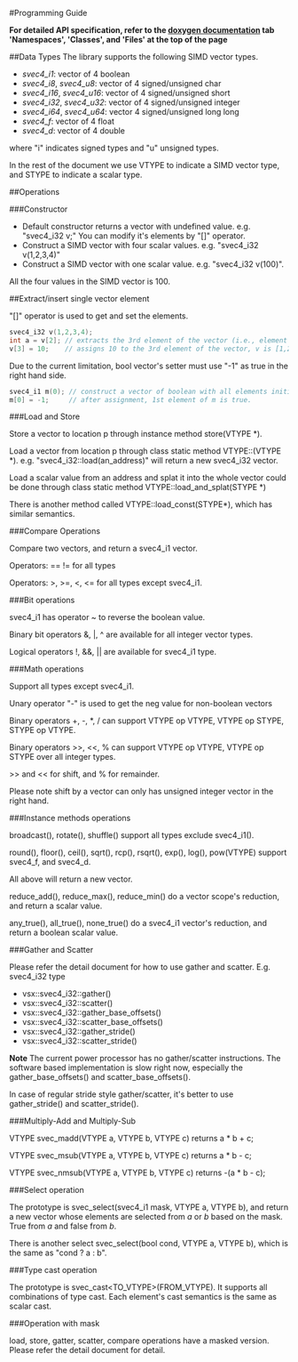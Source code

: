 #Programming Guide
 
<b>For detailed API specification, refer to the [doxygen documentation](http://pengwuibm.github.io/generic_simd/index.html) 
tab 'Namespaces', 'Classes', and 'Files' at the top of the page</b>

##Data Types
The library supports the following SIMD vector types. 

- *svec4_i1*: vector of 4 boolean 
- *svec4_i8*, *svec4_u8*: vector of 4 signed/unsigned char 
- *svec4_i16*, *svec4_u16*: vector of 4 signed/unsigned short 
- *svec4_i32*, *svec4_u32*: vector of 4 signed/unsigned integer 
- *svec4_i64*, *svec4_u64*: vector 4 signed/unsigned long long 
- *svec4_f*: vector of 4 float 
- *svec4_d*: vector of 4 double 

where "i" indicates signed types and "u" unsigned types. 

In the rest of the document we use VTYPE to indicate a SIMD vector type, and STYPE to indicate a scalar type.

##Operations

###Constructor

- Default constructor returns a vector with undefined value. e.g. "svec4_i32 v;" 
  You can modify it's elements by "[]" operator. 
- Construct a SIMD vector with four scalar values. e.g. "svec4_i32 v(1,2,3,4)" 
- Construct a SIMD vector with one scalar value. e.g. "svec4_i32 v(100)". 

All the four values in the SIMD vector is 100. 


##Extract/insert single vector element

"[]" operator is used to get and set the elements.
```c++
svec4_i32 v(1,2,3,4);
int a = v[2]; // extracts the 3rd element of the vector (i.e., element index starts from 0), a is 3 now
v[3] = 10;    // assigns 10 to the 3rd element of the vector, v is [1,2,3,10] now
```

Due to the current limitation, bool vector's setter must use "-1" as true in the right hand side.
```c++
svec4_i1 m(0); // construct a vector of boolean with all elements initialized to false
m[0] = -1;     // after assignment, 1st element of m is true.
```

###Load and Store

Store a vector to location p through instance method store(VTYPE *).

Load a vector from location p through class static method VTYPE::(VTYPE *).
e.g. "svec4_i32::load(an_address)" will return a new svec4_i32 vector.

Load a scalar value from an address and splat it into the whole vector could be done through class static method VTYPE::load_and_splat(STYPE *)

There is another method called VTYPE::load_const(STYPE*), which has similar semantics.

###Compare Operations

Compare two vectors, and return a svec4_i1 vector.

Operators: == != for all types

Operators: >, >=, <, <= for all types except svec4_i1.

###Bit operations

svec4_i1 has operator ~ to reverse the boolean value.

Binary bit operators &, |, ^ are available for all integer vector types.

Logical operators !, &&, || are available for svec4_i1 type.

###Math operations

Support all types except svec4_i1.

Unary operator "-" is used to get the neg value for non-boolean vectors

Binary operators +, -, *, / can support VTYPE op VTYPE, VTYPE op STYPE, STYPE op VTYPE.

Binary operators >>, <<, % can support VTYPE op VTYPE, VTYPE op STYPE over all integer types. 

\>> and << for shift, and % for remainder.

Please note shift by a vector can only has unsigned integer vector in the right hand.

###Instance methods operations

broadcast(), rotate(), shuffle() support all types exclude svec4_i1().

round(), floor(), ceil(), sqrt(), rcp(), rsqrt(), exp(), log(), pow(VTYPE) support svec4_f, and svec4_d.

All above will return a new vector.

reduce_add(), reduce_max(), reduce_min() do a vector scope's reduction, and return a scalar value.

any_true(), all_true(), none_true() do a svec4_i1 vector's reduction, and return a boolean scalar value.

###Gather and Scatter

Please refer the detail document for how to use gather and scatter.
E.g. svec4_i32 type

- vsx::svec4_i32::gather()
- vsx::svec4_i32::scatter()
- vsx::svec4_i32::gather_base_offsets()
- vsx::svec4_i32::scatter_base_offsets()
- vsx::svec4_i32::gather_stride()
- vsx::svec4_i32::scatter_stride()

**Note** The current power processor has no gather/scatter instructions. The software based implementation is slow right now, especially the gather_base_offsets() and scatter_base_offsets().

In case of regular stride style gather/scatter, it's better to use gather_stride() and scatter_stride().

###Multiply-Add and Multiply-Sub

VTYPE svec_madd(VTYPE a, VTYPE b, VTYPE c) returns a * b + c;

VTYPE svec_msub(VTYPE a, VTYPE b, VTYPE c) returns a * b - c;

VTYPE svec_nmsub(VTYPE a, VTYPE b, VTYPE c) returns -(a * b - c);

###Select operation

The prototype is svec_select(svec4_i1 mask, VTYPE a, VTYPE b), and return a new vector whose elements are selected from _a_ or _b_ based on the mask. True from _a_ and false from _b_.

There is another select svec_select(bool cond, VTYPE a, VTYPE b), which is the same as "cond ? a : b".

###Type cast operation

The prototype is svec_cast<TO_VTYPE>(FROM_VTYPE). It supports all combinations of type cast. Each element's cast semantics is the same as scalar cast.

###Operation with mask

load, store, gatter, scatter, compare operations have a masked version.
Please refer the detail document for detail.
